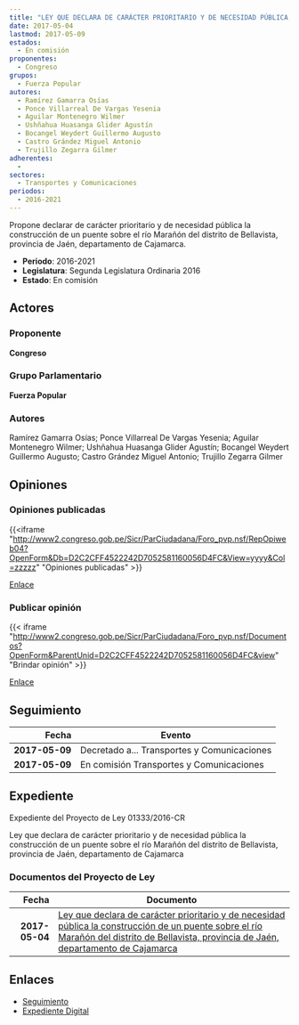 ```yaml
---
title: "LEY QUE DECLARA DE CARÁCTER PRIORITARIO Y DE NECESIDAD PÚBLICA LA CONSTRUCCIÓN DE UN PUENTE SOBRE EL RÍO MARAÑÓN DEL DISTRITO DE BELLAVISTA, PROVINCIA DE JAEN, DEPARTAMENTO DE CAJAMARCA"
date: 2017-05-04
lastmod: 2017-05-09
estados: 
  - En comisión
proponentes: 
  - Congreso
grupos: 
  - Fuerza Popular
autores: 
  - Ramírez Gamarra Osías
  - Ponce Villarreal De Vargas Yesenia
  - Aguilar Montenegro Wilmer
  - Ushñahua Huasanga Glider Agustín
  - Bocangel Weydert Guillermo Augusto
  - Castro Grández Miguel Antonio
  - Trujillo Zegarra Gilmer
adherentes: 
  - 
sectores: 
  - Transportes y Comunicaciones
periodos: 
  - 2016-2021
---
```


Propone declarar de carácter prioritario y de necesidad pública la construcción de un puente sobre el río Marañón del distrito de Bellavista, provincia de Jaén, departamento de Cajamarca.

- **Periodo**: 2016-2021
- **Legislatura**: Segunda Legislatura Ordinaria 2016
- **Estado**: En comisión

## Actores

### Proponente

**Congreso**

### Grupo Parlamentario

**Fuerza Popular**

### Autores

Ramírez Gamarra Osías; Ponce Villarreal De Vargas Yesenia; Aguilar Montenegro Wilmer; Ushñahua Huasanga Glider Agustín; Bocangel Weydert Guillermo Augusto; Castro Grández Miguel Antonio; Trujillo Zegarra Gilmer


## Opiniones

### Opiniones publicadas

{{<iframe "http://www2.congreso.gob.pe/Sicr/ParCiudadana/Foro_pvp.nsf/RepOpiweb04?OpenForm&Db=D2C2CFF4522242D7052581160056D4FC&View=yyyy&Col=zzzzz" "Opiniones publicadas" >}}

[Enlace](http://www2.congreso.gob.pe/Sicr/ParCiudadana/Foro_pvp.nsf/RepOpiweb04?OpenForm&Db=D2C2CFF4522242D7052581160056D4FC&View=yyyy&Col=zzzzz)
### Publicar opinión

{{< iframe "http://www2.congreso.gob.pe/Sicr/ParCiudadana/Foro_pvp.nsf/Documentos?OpenForm&ParentUnid=D2C2CFF4522242D7052581160056D4FC&view" "Brindar opinión" >}}

[Enlace](http://www2.congreso.gob.pe/Sicr/ParCiudadana/Foro_pvp.nsf/Documentos?OpenForm&ParentUnid=D2C2CFF4522242D7052581160056D4FC&view)

## Seguimiento

| Fecha | Evento |
|------:|--------|
| **2017-05-09** | Decretado a... Transportes y Comunicaciones|
| **2017-05-09** | En comisión Transportes y Comunicaciones|


## Expediente

Expediente del Proyecto de Ley 01333/2016-CR

Ley que declara de carácter prioritario y de necesidad pública la construcción de un puente sobre el río Marañón del distrito de Bellavista, provincia de Jaén, departamento de Cajamarca


### Documentos del Proyecto de Ley

| Fecha | Documento |
|------:|--------|
| **2017-05-04** | [Ley que declara de carácter prioritario y de necesidad pública la construcción de un puente sobre el río Marañón del distrito de Bellavista, provincia de Jaén, departamento de Cajamarca](http://www.leyes.congreso.gob.pe/Documentos/2016_2021/Proyectos_de_Ley_y_de_Resoluciones_Legislativas/PL0133320170504..pdf) |

## Enlaces 

- [Seguimiento](http://www2.congreso.gob.pe/Sicr/TraDocEstProc/CLProLey2016.nsf/f7fff46988ca05b1052578e100829cc7/7fb0531565d6463b05258116007c82aa?OpenDocument)
- [Expediente Digital](http://www2.congreso.gob.pe/Sicr/TraDocEstProc/CLProLey2016.nsf/f7fff46988ca05b1052578e100829cc7/7fb0531565d6463b05258116007c82aa?OpenDocument&Click=05257FB7005EB655.eb71d0cf91d8294e05256cdf006b5706/$Body/0.1C6C)
